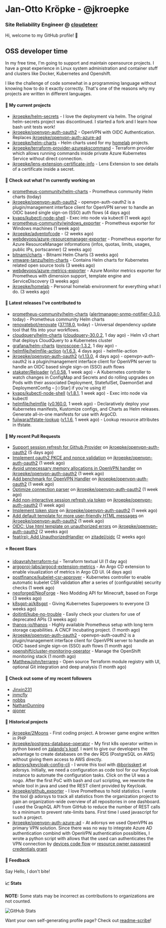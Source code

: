 # Jan-Otto Kröpke - @jkroepke
### Site Reliability Engineer @ [cloudeteer](https://cloudeteer.de/)

Hi, welcome to my GitHub profile! 👋

## OSS developer time
In my free time, I'm going to support and maintain opensource projects. I have a great experience in Linux system administration and container stuff and clusters like Docker, Kubernetes and Openshift.

I like the challenge of code somewhat in a programming language without knowing how to do it exactly correctly. That's one of the reasons why my projects are written in different languages.

#### 🌱 My current projects
- [jkroepke/helm-secrets](https://github.com/jkroepke/helm-secrets) - I love the deployment via helm. The original helm-secrets project was discontinued. I started a fork and I learn how bash unit tests work!
- [jkroepke/openvpn-auth-oauth2](https://github.com/jkroepke/openvpn-auth-oauth2) - OpenVPN with OIDC Authentication. Replaces  [jkroepke/openvpn-auth-azure-ad](https://github.com/jkroepke/openvpn-auth-azure-ad) 
- [jkroepke/helm-charts](https://github.com/jkroepke/helm-charts) - Helm charts used for my [homelab](https://github.com/jkroepke/homelab) projects.
- [jkroepke/terraform-provider-azureakscommand](https://github.com/jkroepke/terraform-provider-azureakscommand) - Terraform provider which allows running commands inside private Azure Kubernetes Service without direct connection.
- [jkroepke/lens-extension-certificate-info](https://github.com/jkroepke/lens-extension-certificate-info) - Lens Extension to see details of a certificate inside a secret.

#### 👷 Check out what I'm currently working on

- [prometheus-community/helm-charts](https://github.com/prometheus-community/helm-charts) - Prometheus community Helm charts (today)
- [jkroepke/openvpn-auth-oauth2](https://github.com/jkroepke/openvpn-auth-oauth2) - openvpn-auth-oauth2 is a plugin/management interface client for OpenVPN server to handle an OIDC based single sign-on (SSO) auth flows (4 days ago)
- [kvaps/kubectl-node-shell](https://github.com/kvaps/kubectl-node-shell) - Exec into node via kubectl (1 week ago)
- [prometheus-community/windows_exporter](https://github.com/prometheus-community/windows_exporter) - Prometheus exporter for Windows machines (1 week ago)
- [jkroepke/adventofcode](https://github.com/jkroepke/adventofcode) -  (2 weeks ago)
- [webdevops/azure-resourcemanager-exporter](https://github.com/webdevops/azure-resourcemanager-exporter) - Prometheus exporter for Azure ResourceManager informations (infos, quotas, limits, usages, public IPs, portscanner) (2 weeks ago)
- [bitnami/charts](https://github.com/bitnami/charts) - Bitnami Helm Charts (3 weeks ago)
- [vmware-tanzu/helm-charts](https://github.com/vmware-tanzu/helm-charts) - Contains Helm charts for Kubernetes related open source tools (3 weeks ago)
- [webdevops/azure-metrics-exporter](https://github.com/webdevops/azure-metrics-exporter) - Azure Monitor metrics exporter for Prometheus with dimension support, template engine and ServiceDiscovery (3 weeks ago)
- [jkroepke/homelab](https://github.com/jkroepke/homelab) - Personal homelab environment for everything what I do. (3 weeks ago)

#### 🔭 Latest releases I've contributed to

- [prometheus-community/helm-charts](https://github.com/prometheus-community/helm-charts) ([alertmanager-snmp-notifier-0.3.0](https://github.com/prometheus-community/helm-charts/releases/tag/alertmanager-snmp-notifier-0.3.0), today) - Prometheus community Helm charts
- [renovatebot/renovate](https://github.com/renovatebot/renovate) ([37.118.0](https://github.com/renovatebot/renovate/releases/tag/37.118.0), today) - Universal dependency update tool that fits into your workflows.
- [cloudquery/helm-charts](https://github.com/cloudquery/helm-charts) ([cloudquery-30.0.2](https://github.com/cloudquery/helm-charts/releases/tag/cloudquery-30.0.2), 1 day ago) - Helm v3 chart that deploys CloudQuery to a Kubernetes cluster
- [grafana/helm-charts](https://github.com/grafana/helm-charts) ([pyroscope-1.3.2](https://github.com/grafana/helm-charts/releases/tag/pyroscope-1.3.2), 1 day ago) - 
- [helmfile/helmfile-action](https://github.com/helmfile/helmfile-action) ([v1.6.3](https://github.com/helmfile/helmfile-action/releases/tag/v1.6.3), 4 days ago) - helmfile-action
- [jkroepke/openvpn-auth-oauth2](https://github.com/jkroepke/openvpn-auth-oauth2) ([v1.13.0](https://github.com/jkroepke/openvpn-auth-oauth2/releases/tag/v1.13.0), 4 days ago) - openvpn-auth-oauth2 is a plugin/management interface client for OpenVPN server to handle an OIDC based single sign-on (SSO) auth flows
- [stakater/Reloader](https://github.com/stakater/Reloader) ([v1.0.58](https://github.com/stakater/Reloader/releases/tag/v1.0.58), 1 week ago) - A Kubernetes controller to watch changes in ConfigMap and Secrets and do rolling upgrades on Pods with their associated Deployment, StatefulSet, DaemonSet and DeploymentConfig – [✩Star] if you&#39;re using it!
- [kvaps/kubectl-node-shell](https://github.com/kvaps/kubectl-node-shell) ([v1.8.1](https://github.com/kvaps/kubectl-node-shell/releases/tag/v1.8.1), 1 week ago) - Exec into node via kubectl
- [helmfile/helmfile](https://github.com/helmfile/helmfile) ([v0.160.0](https://github.com/helmfile/helmfile/releases/tag/v0.160.0), 1 week ago) - Declaratively deploy your Kubernetes manifests, Kustomize configs, and Charts as Helm releases. Generate all-in-one manifests for use with ArgoCD.
- [fujiwara/tfstate-lookup](https://github.com/fujiwara/tfstate-lookup) ([v1.1.6](https://github.com/fujiwara/tfstate-lookup/releases/tag/v1.1.6), 1 week ago) - Lookup resource attributes in tfstate.

#### 🔨 My recent Pull Requests

- [Support session refresh for Github Provider](https://github.com/jkroepke/openvpn-auth-oauth2/pull/101) on [jkroepke/openvpn-auth-oauth2](https://github.com/jkroepke/openvpn-auth-oauth2) (5 days ago)
- [Implement oauth2 PKCE and nonce validation](https://github.com/jkroepke/openvpn-auth-oauth2/pull/99) on [jkroepke/openvpn-auth-oauth2](https://github.com/jkroepke/openvpn-auth-oauth2) (1 week ago)
- [Avoid unnecessary memory allocations in OpenVPN handler](https://github.com/jkroepke/openvpn-auth-oauth2/pull/98) on [jkroepke/openvpn-auth-oauth2](https://github.com/jkroepke/openvpn-auth-oauth2) (1 week ago)
- [Add benchmark for OpenVPN Handler](https://github.com/jkroepke/openvpn-auth-oauth2/pull/97) on [jkroepke/openvpn-auth-oauth2](https://github.com/jkroepke/openvpn-auth-oauth2) (1 week ago)
- [Optimize connection parser](https://github.com/jkroepke/openvpn-auth-oauth2/pull/96) on [jkroepke/openvpn-auth-oauth2](https://github.com/jkroepke/openvpn-auth-oauth2) (1 week ago)
- [Add non-interactive session refresh via token](https://github.com/jkroepke/openvpn-auth-oauth2/pull/94) on [jkroepke/openvpn-auth-oauth2](https://github.com/jkroepke/openvpn-auth-oauth2) (1 week ago)
- [Implement token store](https://github.com/jkroepke/openvpn-auth-oauth2/pull/93) on [jkroepke/openvpn-auth-oauth2](https://github.com/jkroepke/openvpn-auth-oauth2) (1 week ago)
- [Add default template for more user-friendly HTML messages](https://github.com/jkroepke/openvpn-auth-oauth2/pull/92) on [jkroepke/openvpn-auth-oauth2](https://github.com/jkroepke/openvpn-auth-oauth2) (1 week ago)
- [OIDC: Use html template on unauthorized errors](https://github.com/jkroepke/openvpn-auth-oauth2/pull/89) on [jkroepke/openvpn-auth-oauth2](https://github.com/jkroepke/openvpn-auth-oauth2) (2 weeks ago)
- [feat(rp): Add UnauthorizedHandler](https://github.com/zitadel/oidc/pull/503) on [zitadel/oidc](https://github.com/zitadel/oidc) (2 weeks ago)

#### ⭐ Recent Stars

- [idoavrah/terraform-tui](https://github.com/idoavrah/terraform-tui) - Terraform textual UI (1 day ago)
- [argoproj-labs/argocd-extension-metrics](https://github.com/argoproj-labs/argocd-extension-metrics) - An Argo CD extension to enable visualization of metrics in Argo CD UI. (4 days ago)
- [postfinance/kubelet-csr-approver](https://github.com/postfinance/kubelet-csr-approver) - Kubernetes controller to enable automatic kubelet CSR validation after a series of (configurable) security checks (1 week ago)
- [neoforged/NeoForge](https://github.com/neoforged/NeoForge) - Neo Modding API for Minecraft, based on Forge (3 weeks ago)
- [k8sgpt-ai/k8sgpt](https://github.com/k8sgpt-ai/k8sgpt) - Giving Kubernetes Superpowers to everyone (3 weeks ago)
- [doitintl/kube-no-trouble](https://github.com/doitintl/kube-no-trouble) - Easily check your clusters for use of deprecated APIs (3 weeks ago)
- [thanos-io/thanos](https://github.com/thanos-io/thanos) - Highly available Prometheus setup with long term storage capabilities. A CNCF Incubating project. (1 month ago)
- [jkroepke/openvpn-auth-oauth2](https://github.com/jkroepke/openvpn-auth-oauth2) - openvpn-auth-oauth2 is a plugin/management interface client for OpenVPN server to handle an OIDC based single sign-on (SSO) auth flows (1 month ago)
- [openshift/cluster-monitoring-operator](https://github.com/openshift/cluster-monitoring-operator) - Manage the OpenShift monitoring stack (1 month ago)
- [MatthewJohn/terrareg](https://github.com/MatthewJohn/terrareg) - Open source Terraform module registry with UI, optional Git integration and deep analysis (1 month ago)

#### 👯 Check out some of my recent followers

- [Jinxin231](https://github.com/Jinxin231)
- [jnmcfly](https://github.com/jnmcfly)
- [nobbs](https://github.com/nobbs)
- [NathanDunning](https://github.com/NathanDunning)
- [qjoner](https://github.com/qjoner)

#### 📜 Historical projects
- [jkroepke/2Moons](https://github.com/jkroepke/2Moons) - First coding project. A browser game engine written in PHP
- [jkroepke/postgres-database-operator](https://github.com/jkroepke/postgres-database-operator) - My first k8s operator written in python based on [zalando's kopf](https://github.com/zalando-incubator/kopf). I want to give our developers the advantage to create databases on the dev RDS (PostgreSQL on AWS) without giving them access to AWS directly.
- [adorsys/keycloak-config-cli](https://github.com/adorsys/keycloak-config-cli) - I wrote this tool with [@borisskert](https://github.com/borisskert) at adorsys. Initially, we need a configuration as code tool for our Keycloak instance to automate the configuration tasks. Click on the UI was a nogo. After the first PoC with bash and curl scripting, we rewrote the whole tool in java and used the REST client provided by Keycloak.
- [jkroepke/github_exporter](https://github.com/jkroepke/github_exporter) - I love Prometheus to hold statistics. I wrote the tool @ adorsys to track all statistics from the organization project to gain an organization-wide overview of all repositories in one dashboard. I used the GraphQL API from GitHub to reduce the number of REST calls to a minimum to prevent rate-limits bans. First time I used javascript for such a project.
- [jkroepke/openvpn-auth-azure-ad](https://github.com/jkroepke/openvpn-auth-azure-ad) - At adorsys we used OpenVPN as primary VPN solution. Since there was no way to integrate Azure AD authentication combind with OpenVPN authentication possiblities, I wrote a python script with allows that the used can authenticates the VPN connection by [devices code flow](https://docs.microsoft.com/en-us/azure/active-directory/develop/v2-oauth2-device-code) or [resource owner password credentials grant](https://docs.microsoft.com/en-us/azure/active-directory/develop/v2-oauth-ropc)

#### 💬 Feedback

Say Hello, I don't bite!

#### 📈 Stats

**NOTE:** Some stats may be incorrect as contributions to organizations
are not counted.

![GitHub Stats](https://github-readme-stats.vercel.app/api?username=jkroepke&count_private=false&theme=tokyonight&show_icons=true)

Want your own self-generating profile page? Check out [readme-scribe](https://github.com/muesli/readme-scribe)!
